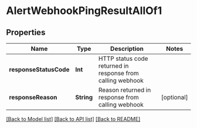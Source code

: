 # AlertWebhookPingResultAllOf1

## Properties
Name | Type | Description | Notes
------------ | ------------- | ------------- | -------------
**responseStatusCode** | **Int** | HTTP status code returned in response from calling webhook | 
**responseReason** | **String** | Reason returned in response from calling webhook | [optional] 

[[Back to Model list]](../README.md#documentation-for-models) [[Back to API list]](../README.md#documentation-for-api-endpoints) [[Back to README]](../README.md)


